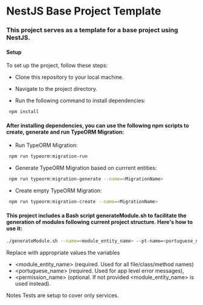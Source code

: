 # NestJS Base Project Template
### This project serves as a template for a base project using NestJS.

#### Setup
To set up the project, follow these steps:

- Clone this repository to your local machine.

- Navigate to the project directory.

- Run the following command to install dependencies:

```bash
 npm install
 ```

#### After installing dependencies, you can use the following npm scripts to create, generate and run TypeORM Migration:

 
- Run TypeORM Migration:
```bash
 npm run typeorm:migration-run
```

- Generate TypeORM Migration based on currrent entities:
```bash
 npm run typeorm:migration-generate --name=<MigrationName>
```

- Create empty TypeORM Migration:
```bash
 npm run typeorm:migration-create --name=<MigrationName>
```

#### This project includes a Bash script generateModule.sh to facilitate the generation of modules following current project structure. Here's how to use it:

```bash
./generateModule.sh --name=<module_entity_name> --pt-name=<portuguese_name> --permission-name=<permission_name>
```

Replace with appropriate values the variables
-  <module_entity_name> (required. Used for all file/class/method names)
-  <portuguese_name> (required. Used for app level error messages),
-  <permission_name> (optional. If not provided  <module_entity_name> is used instead).



Notes
Tests are setup to cover only services.